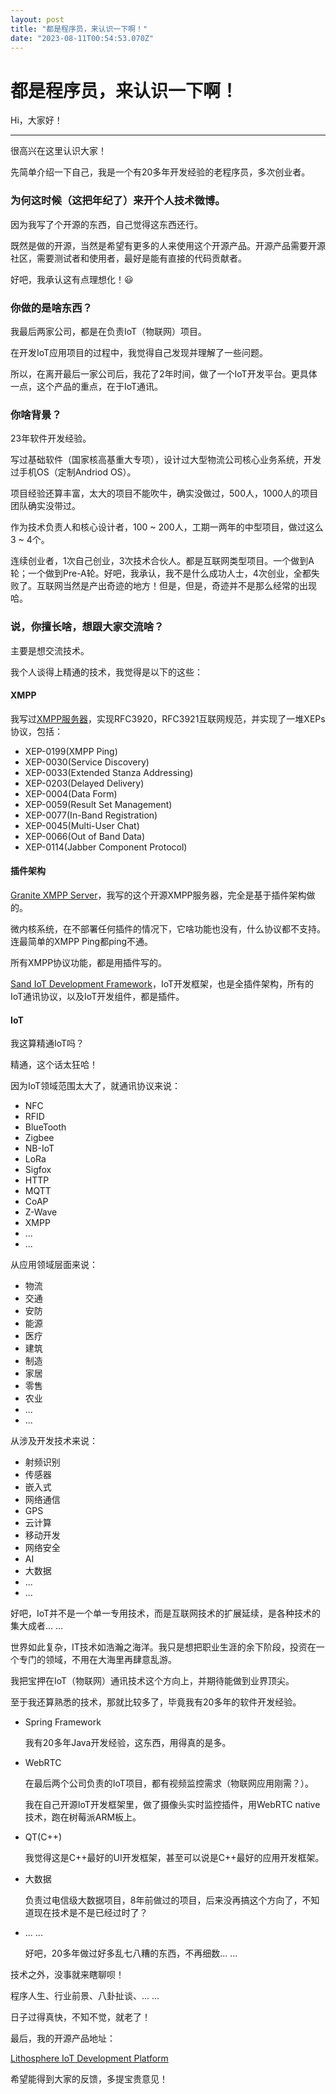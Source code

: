 ```yaml
---
layout: post
title: "都是程序员，来认识一下啊！"
date: "2023-08-11T00:54:53.070Z"
---
```

都是程序员，来认识一下啊！
=============

Hi，大家好！  
  

-------------

很高兴在这里认识大家！  
  
  
先简单介绍一下自己，我是一个有20多年开发经验的老程序员，多次创业者。

  
  

### 为何这时候（这把年纪了）来开个人技术微博。  
  

因为我写了个开源的东西，自己觉得这东西还行。  
  
  
既然是做的开源，当然是希望有更多的人来使用这个开源产品。开源产品需要开源社区，需要测试者和使用者，最好是能有直接的代码贡献者。  
  
  
好吧，我承认这有点理想化！😃

  
  

### 你做的是啥东西？

我最后两家公司，都是在负责IoT（物联网）项目。  
  
  
在开发IoT应用项目的过程中，我觉得自己发现并理解了一些问题。  
  
  
所以，在离开最后一家公司后，我花了2年时间，做了一个IoT开发平台。更具体一点，这个产品的重点，在于IoT通讯。

  
  

### 你啥背景？

23年软件开发经验。  
  
  
写过基础软件（国家核高基重大专项），设计过大型物流公司核心业务系统，开发过手机OS（定制Andriod OS）。  
  
  
项目经验还算丰富，太大的项目不能吹牛，确实没做过，500人，1000人的项目团队确实没带过。  
  
  
作为技术负责人和核心设计者，100 ~ 200人，工期一两年的中型项目，做过这么3 ~ 4个。  
  
  
连续创业者，1次自己创业，3次技术合伙人。都是互联网类型项目。一个做到A轮；一个做到Pre-A轮。好吧，我承认，我不是什么成功人士，4次创业，全都失败了。互联网当然是产出奇迹的地方！但是，但是，奇迹并不是那么经常的出现哈。

  
  

### 说，你擅长啥，想跟大家交流啥？

主要是想交流技术。  
  
  
我个人谈得上精通的技术，我觉得是以下的这些：

#### **XMPP**  

我写过[XMPP服务器](https://github.com/TheFirstLineOfCode/granite)，实现RFC3920，RFC3921互联网规范，并实现了一堆XEPs协议，包括：  

*   XEP-0199(XMPP Ping)
*   XEP-0030(Service Discovery)
*   XEP-0033(Extended Stanza Addressing)
*   XEP-0203(Delayed Delivery)
*   XEP-0004(Data Form)
*   XEP-0059(Result Set Management)
*   XEP-0077(In-Band Registration)
*   XEP-0045(Multi-User Chat)
*   XEP-0066(Out of Band Data)
*   XEP-0114(Jabber Component Protocol)

#### **插件架构**

[Granite XMPP Server](https://github.com/TheFirstLineOfCode/granite)，我写的这个开源XMPP服务器，完全是基于插件架构做的。  
  
  
微内核系统，在不部署任何插件的情况下，它啥功能也没有，什么协议都不支持。连最简单的XMPP Ping都ping不通。  
  
  
所有XMPP协议功能，都是用插件写的。  
  
  
[Sand IoT Development Framework](https://github.com/TheFirstLineOfCode/granite)，IoT开发框架，也是全插件架构，所有的IoT通讯协议，以及IoT开发组件，都是插件。

#### **IoT**

我这算精通IoT吗？  
  
  
精通，这个话太狂哈！  
  
  
因为IoT领域范围太大了，就通讯协议来说：

*   NFC
*   RFID
*   BlueTooth
*   Zigbee
*   NB-IoT
*   LoRa
*   Sigfox
*   HTTP
*   MQTT
*   CoAP
*   Z-Wave
*   XMPP
*   ...
*   ...

  
  
  
从应用领域层面来说：

*   物流
*   交通
*   安防
*   能源
*   医疗
*   建筑
*   制造
*   家居
*   零售
*   农业
*   ...
*   ...

  
  
  
从涉及开发技术来说：

*   射频识别
*   传感器
*   嵌入式
*   网络通信
*   GPS
*   云计算
*   移动开发
*   网络安全
*   AI
*   大数据
*   ...
*   ...

  
  
  
好吧，IoT并不是一个单一专用技术，而是互联网技术的扩展延续，是各种技术的集大成者... ...  
  
  
世界如此复杂，IT技术如浩瀚之海洋。我只是想把职业生涯的余下阶段，投资在一个专门的领域，不用在大海里再肆意乱游。  
  
  
我把宝押在IoT（物联网）通讯技术这个方向上，并期待能做到业界顶尖。

  
  
  
至于我还算熟悉的技术，那就比较多了，毕竟我有20多年的软件开发经验。  
  

*   Spring Framework  
      
    我有20多年Java开发经验，这东西，用得真的是多。
    
*   WebRTC  
      
    在最后两个公司负责的IoT项目，都有视频监控需求（物联网应用刚需？）。  
      
      
    我在自己开源IoT开发框架里，做了摄像头实时监控插件，用WebRTC native技术，跑在树莓派ARM板上。
    
*   QT(C++)  
      
    我觉得这是C++最好的UI开发框架，甚至可以说是C++最好的应用开发框架。
    
*   大数据  
      
    负责过电信级大数据项目，8年前做过的项目，后来没再搞这个方向了，不知道现在技术是不是已经过时了？
    
*   ... ...  
      
    好吧，20多年做过好多乱七八糟的东西，不再细数... ...
    

  
  
  
技术之外，没事就来瞎聊呗！  
  
  
程序人生、行业前景、八卦扯谈、... ...  
  
  
日子过得真快，不知不觉，就老了！  
  

最后，我的开源产品地址：  
  
[Lithosphere IoT Development Platform](https://github.com/TheFirstLineOfCode/Lithosphere)  
  
  
希望能得到大家的反馈，多提宝贵意见！
